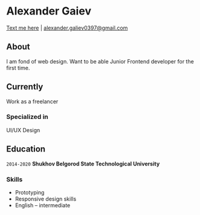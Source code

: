 # Alexander Gaiev

<div id="webaddress">
<a href="https://t.me/goodbeyou">Text me here</a>
| <a href="alexander.galiev0397@gmail.com">alexander.galiev0397@gmail.com</a>
</div>

## About

I am fond of web design. Want to be able Junior Frontend developer for the first time.

## Currently

Work as a freelancer

### Specialized in

UI/UX Design

## Education

`2014-2020`
**Shukhov Belgorod State Technological University**

### Skills

- Prototyping
- Responsive design skills
- English – intermediate

<!-- ### Footer

Last updated: Feb 2021 -->
